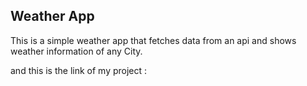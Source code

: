 ## Weather App

This is a simple weather app that fetches data from an api and shows weather information of any City.
<br />

and this is the link of my project :
<br/>
<br/>
